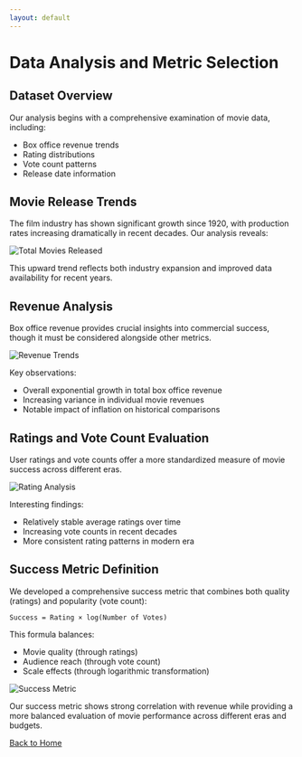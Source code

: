 ```yaml
---
layout: default
---
```


# Data Analysis and Metric Selection

## Dataset Overview

Our analysis begins with a comprehensive examination of movie data, including:
- Box office revenue trends
- Rating distributions
- Vote count patterns
- Release date information

## Movie Release Trends

The film industry has shown significant growth since 1920, with production rates increasing dramatically in recent decades. Our analysis reveals:

![Total Movies Released](../assets/img/total_movies.png)

This upward trend reflects both industry expansion and improved data availability for recent years.

## Revenue Analysis

Box office revenue provides crucial insights into commercial success, though it must be considered alongside other metrics.

![Revenue Trends](../assets/img/revenue_trends.png)

Key observations:
- Overall exponential growth in total box office revenue
- Increasing variance in individual movie revenues
- Notable impact of inflation on historical comparisons

## Ratings and Vote Count Evaluation

User ratings and vote counts offer a more standardized measure of movie success across different eras.

![Rating Analysis](../assets/img/rating_analysis.png)

Interesting findings:
- Relatively stable average ratings over time
- Increasing vote counts in recent decades
- More consistent rating patterns in modern era

## Success Metric Definition

We developed a comprehensive success metric that combines both quality (ratings) and popularity (vote count):

```
Success = Rating × log(Number of Votes)
```

This formula balances:
- Movie quality (through ratings)
- Audience reach (through vote count)
- Scale effects (through logarithmic transformation)

![Success Metric](../assets/img/success_metric.png)

Our success metric shows strong correlation with revenue while providing a more balanced evaluation of movie performance across different eras and budgets.

[Back to Home](/ada-template-website/)